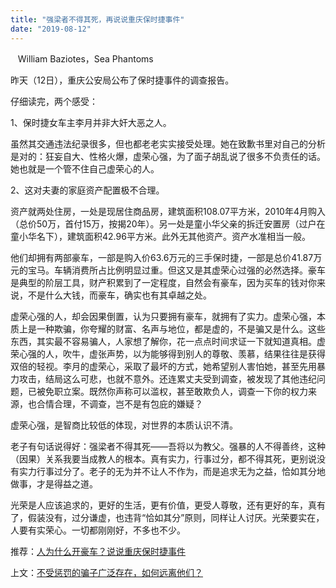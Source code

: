 ```yaml
---
title: "强梁者不得其死，再说说重庆保时捷事件"
date: "2019-08-12"
---
```


   William Baziotes，Sea Phantoms  

  

昨天（12日），重庆公安局公布了保时捷事件的调查报告。

  

仔细读完，两个感受：

  

1、保时捷女车主李月并非大奸大恶之人。

  

虽然其交通违法纪录很多，但也都老老实实接受处理。她在致歉书里对自己的分析是对的：狂妄自大、性格火爆，虚荣心强，为了面子胡乱说了很多不负责任的话。她也就是一个管不住自己虚荣心的人。

  

2、这对夫妻的家庭资产配置极不合理。

  

资产就两处住房，一处是现居住商品房，建筑面积108.07平方米，2010年4月购入（总价50万，首付15万，按揭20年）。另一处是童小华父亲的拆迁安置房（过户在童小华名下），建筑面积42.96平方米。此外无其他资产。资产水准相当一般。

  

他们却拥有两部豪车，一部是购入价63.6万元的三手保时捷，一部是总价41.87万元的宝马。车辆消费所占比例明显过重。但这又是其虚荣心过强的必然选择。豪车是典型的阶层工具，财产积累到了一定程度，自然会有豪车，因为买车的钱对你来说，不是什么大钱，而豪车，确实也有其卓越之处。

  

虚荣心强的人，却会因果倒置，认为只要拥有豪车，就拥有了实力。虚荣心强，本质上是一种欺骗，你夸耀的财富、名声与地位，都是虚的，不是骗又是什么。这些东西，其实最不容易骗人，人家想了解你，花一点点时间求证一下就知道真相。虚荣心强的人，吹牛，虚张声势，以为能够得到别人的尊敬、羡慕，结果往往是获得双倍的轻视。李月的虚荣心，采取了最坏的方式，她希望别人害怕她，甚至先用暴力攻击，结局这么可悲，也就不意外。还连累丈夫受到调查，被发现了其他违纪问题，已被免职立案。既然你声称可以滥权，甚至敢欺负人，调查一下你的权力来源，也合情合理，不调查，岂不是有包庇的嫌疑？

  

虚荣心强，是智商比较低的体现，对世界的本质认识不清。

  

老子有句话说得好：强梁者不得其死——吾将以为教父。强暴的人不得善终，这种（因果）关系我要当成教人的根本。真有实力，行事过分，都不得其死，更别说没有实力行事过分了。老子的无为并不让人不作为，而是追求无为之益，恰如其分地做事，才是得益之道。

  

光荣是人应该追求的，更好的生活，更有价值，更受人尊敬，还有更好的车，真有了，假装没有，过分谦虚，也违背“恰如其分”原则，同样让人讨厌。光荣要实在，人要有实荣心。一切都刚刚好，不多也不少。

  

推荐：[人为什么开豪车？说说重庆保时捷事件](http://mp.weixin.qq.com/s?__biz=MjM5NDU0Mjk2MQ==&mid=2651634384&idx=1&sn=367759261843b93257a367098acff19e&chksm=bd7e3ece8a09b7d8c6d51166c53fdf2d0c1ee61145aafe570d071469f3a5ceeddfffc513985c&scene=21#wechat_redirect)  

上文：[不受惩罚的骗子广泛存在，如何远离他们？](http://mp.weixin.qq.com/s?__biz=MjM5NDU0Mjk2MQ==&mid=2651634478&idx=1&sn=17084194ff38e6e7be82b3288813fc07&chksm=bd7e3f308a09b6263872c89eb9462554c1bc1ea78e879632bad1787e9ec7ac0c3b5d80c822a2&scene=21#wechat_redirect)
